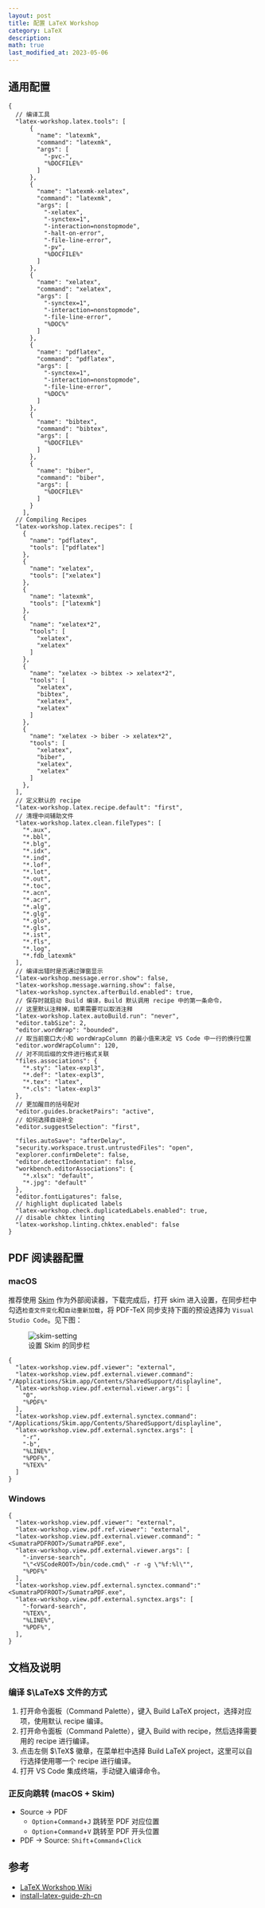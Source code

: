 ```yaml
---
layout: post
title: 配置 LaTeX Workshop
category: LaTeX
description: 
math: true
last_modified_at: 2023-05-06
---
```


## 通用配置

```json-doc
{
  // 编译工具
  "latex-workshop.latex.tools": [
      {
        "name": "latexmk",
        "command": "latexmk",
        "args": [
          "-pvc-",
          "%DOCFILE%"
        ]
      },
      {
        "name": "latexmk-xelatex",
        "command": "latexmk",
        "args": [
          "-xelatex",
          "-synctex=1",
          "-interaction=nonstopmode",
          "-halt-on-error",
          "-file-line-error",
          "-pv",
          "%DOCFILE%"
        ]
      },
      {
        "name": "xelatex",
        "command": "xelatex",
        "args": [
          "-synctex=1",
          "-interaction=nonstopmode",
          "-file-line-error",
          "%DOC%"
        ]
      },   
      {
        "name": "pdflatex",
        "command": "pdflatex",
        "args": [
          "-synctex=1",
          "-interaction=nonstopmode",
          "-file-line-error",
          "%DOC%"
        ]
      },
      {
        "name": "bibtex",
        "command": "bibtex",
        "args": [
          "%DOCFILE%"
        ]
      },
      {
        "name": "biber",
        "command": "biber",
        "args": [
          "%DOCFILE%"
        ]
      }
    ],
  // Compiling Recipes
  "latex-workshop.latex.recipes": [
    {
      "name": "pdflatex",
      "tools": ["pdflatex"]
    },
    {
      "name": "xelatex",
      "tools": ["xelatex"]
    },
    {
      "name": "latexmk",
      "tools": ["latexmk"]
    },
    {
      "name": "xelatex*2",
      "tools": [
        "xelatex",
        "xelatex"
      ]
    },
    {
      "name": "xelatex -> bibtex -> xelatex*2",
      "tools": [
        "xelatex",
        "bibtex",
        "xelatex",
        "xelatex"
      ]
    },
    {
      "name": "xelatex -> biber -> xelatex*2",
      "tools": [
        "xelatex",
        "biber",
        "xelatex",
        "xelatex"
      ]
    },
  ],
  // 定义默认的 recipe
  "latex-workshop.latex.recipe.default": "first",
  // 清理中间辅助文件
  "latex-workshop.latex.clean.fileTypes": [
    "*.aux",
    "*.bbl",
    "*.blg",
    "*.idx",
    "*.ind",
    "*.lof",
    "*.lot",
    "*.out",
    "*.toc",
    "*.acn",
    "*.acr",
    "*.alg",
    "*.glg",
    "*.glo",
    "*.gls",
    "*.ist",
    "*.fls",
    "*.log",
    "*.fdb_latexmk"
  ],
  // 编译出错时是否通过弹窗显示
  "latex-workshop.message.error.show": false,
  "latex-workshop.message.warning.show": false,
  "latex-workshop.synctex.afterBuild.enabled": true,
  // 保存时就启动 Build 编译，Build 默认调用 recipe 中的第一条命令，
  // 这里默认注释掉，如果需要可以取消注释
  "latex-workshop.latex.autoBuild.run": "never",
  "editor.tabSize": 2,
  "editor.wordWrap": "bounded",
  // 取当前窗口大小和 wordWrapColumn 的最小值来决定 VS Code 中一行的换行位置
  "editor.wordWrapColumn": 120,
  // 对不同后缀的文件进行格式关联
  "files.associations": {
    "*.sty": "latex-expl3",
    "*.def": "latex-expl3",
    "*.tex": "latex",
    "*.cls": "latex-expl3"
  },
  // 更加醒目的括号配对
  "editor.guides.bracketPairs": "active",
  // 如何选择自动补全
  "editor.suggestSelection": "first",

  "files.autoSave": "afterDelay",
  "security.workspace.trust.untrustedFiles": "open",
  "explorer.confirmDelete": false,
  "editor.detectIndentation": false,
  "workbench.editorAssociations": {
    "*.xlsx": "default",
    "*.jpg": "default"
  },
  "editor.fontLigatures": false,
  // highlight duplicated labels
  "latex-workshop.check.duplicatedLabels.enabled": true,
  // disable chktex linting
  "latex-workshop.linting.chktex.enabled": false
}
```

## PDF 阅读器配置

### macOS

推荐使用 [Skim](https://skim-app.sourceforge.io/) 作为外部阅读器，下载完成后，打开 skim 进入设置，在同步栏中勾选`检查文件变化`和`自动重新加载`，将 PDF-TeX 同步支持下面的预设选择为 `Visual Studio Code`。见下图：

<figure>
  <img src="../images/latex-workshop-configuration/skim-setting.png" alt="skim-setting" class="invert" style="max-width: 50%;">
  <figcaption markdown="span">设置 Skim 的同步栏</figcaption>
</figure>

```json-doc
{
  "latex-workshop.view.pdf.viewer": "external",
  "latex-workshop.view.pdf.external.viewer.command": "/Applications/Skim.app/Contents/SharedSupport/displayline",
  "latex-workshop.view.pdf.external.viewer.args": [
    "0",
    "%PDF%"
  ],
  "latex-workshop.view.pdf.external.synctex.command": "/Applications/Skim.app/Contents/SharedSupport/displayline",
  "latex-workshop.view.pdf.external.synctex.args": [
    "-r",
    "-b",
    "%LINE%",
    "%PDF%",
    "%TEX%"
  ]
}
```

### Windows

```json-doc
{
  "latex-workshop.view.pdf.viewer": "external",
  "latex-workshop.view.pdf.ref.viewer": "external",
  "latex-workshop.view.pdf.external.viewer.command": "<SumatraPDFROOT>/SumatraPDF.exe",
  "latex-workshop.view.pdf.external.viewer.args": [
    "-inverse-search",
    "\"<VSCodeROOT>/bin/code.cmd\" -r -g \"%f:%l\"",
    "%PDF%"
  ],
  "latex-workshop.view.pdf.external.synctex.command":"<SumatraPDFROOT>/SumatraPDF.exe",
  "latex-workshop.view.pdf.external.synctex.args": [
    "-forward-search",
    "%TEX%",
    "%LINE%",
    "%PDF%",
  ],
}
```

## 文档及说明

### 编译 $\LaTeX$ 文件的方式

1. 打开命令面板（Command Palette），键入 Build LaTeX project，选择对应项，使用默认 recipe 编译。
2. 打开命令面板（Command Palette），键入 Build with recipe，然后选择需要用的 recipe 进行编译。
3. 点击左侧 $\TeX$ 徽章，在菜单栏中选择 Build LaTeX project，这里可以自行选择使用哪一个 recipe 进行编译。
4. 打开 VS Code 集成终端，手动键入编译命令。

### 正反向跳转 (macOS + Skim)

+ Source $\to$ PDF
  + `Option`+`Command`+`J` 跳转至 PDF 对应位置
  + `Option`+`Command`+`V` 跳转至 PDF 开头位置
+ PDF $\to$ Source: `Shift`+`Command`+`Click`

## 参考

+ [LaTeX Workshop Wiki](https://github.com/James-Yu/LaTeX-Workshop/wiki)
+ [install-latex-guide-zh-cn](https://github.com/OsbertWang/install-latex-guide-zh-cn)